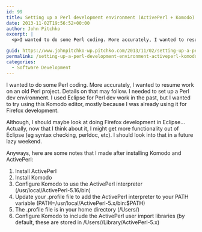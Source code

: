 ```yaml
---
id: 99
title: Setting up a Perl development environment (ActivePerl + Komodo)
date: 2013-11-02T19:56:52+00:00
author: John Pitchko
excerpt: |
  <p>I wanted to do some Perl coding. More accurately, I wanted to resume work on an old Perl project. Details on that may follow. I needed to set up a Perl dev environment. I used Eclipse for Perl dev work in the past, but I wanted to try using this Komodo editor, mostly because I was already using it for Firefox development.</p>

guid: https://www.johnpitchko-wp.pitchko.com/2013/11/02/setting-up-a-perl-development-environment-activeperl-komodo/
permalink: /setting-up-a-perl-development-environment-activeperl-komodo/
categories:
  - Software Development
---
```

I wanted to do some Perl coding. More accurately, I wanted to resume work on an old Perl project. Details on that may follow. I needed to set up a Perl dev environment. I used Eclipse for Perl dev work in the past, but I wanted to try using this Komodo editor, mostly because I was already using it for Firefox development.

Although, I should maybe look at doing Firefox development in Eclipse… Actually, now that I think about it, I might get more functionality out of Eclipse (eg syntax checking, perldoc, etc). I should look into that in a future lazy weekend.

Anyways, here are some notes that I made after installing Komodo and ActivePerl:
<ol>
 	<li>Install ActivePerl</li>
 	<li>Install Komodo</li>
 	<li>Configure Komodo to use the ActivePerl interpreter (/usr/local/ActivePerl-5.16/bin)</li>
 	<li>Update your .profile file to add the ActivePerl interpreter to your PATH variable (PATH=/usr/local/ActivePerl-5.x/bin:$PATH)</li>
 	<li>The .profile file is in your home directory (/Users/)</li>
 	<li>Configure Komodo to include the ActivePerl user import libraries (by default, these are stored in /Users//Library/ActivePerl-5.x)</li>
</ol>
